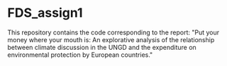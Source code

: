 # FDS_assign1

This repository contains the code corresponding to the report: "Put your money where your mouth is: An explorative analysis of the relationship between climate discussion in the UNGD and the expenditure on environmental protection by European countries."

